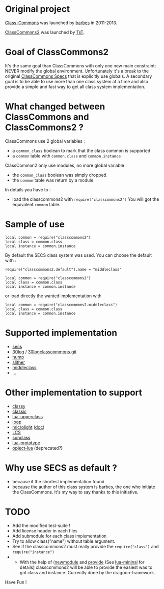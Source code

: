 # Original project

[Class-Commons](https://github.com/bartbes/Class-Commons) was launched by [barbes](https://github.com/bartbes) in 2011-2013.

[ClassCommons2](https://github.com/tst2005/lua-classcommons2) was launched by [TsT](https://github.com/tst2005).

# Goal of ClassCommons2

It's the same goal than ClassCommons with only one new main constraint: NEVER modify the global environment.
Unfortunately it's a break to the original [ClassCommons Specs](https://github.com/bartbes/Class-Commons/blob/master/SPECS.md) that is explicitly use globals.
A secondary goal is to be able to use more than one class system at a time
and also provide a simple and fast way to get all class system implementation.


# What changed between ClassCommons and ClassCommons2 ?

ClassCommons use 2 global variables :
 * a `common_class` boolean to mark that the class common is supported
 * a `common` table with `common.class` and `common.instance`

ClassCommon2 only use modules, no more global variable :
 * the `common_class` boolean was simply dropped.
 * the `common` table was return by a module

In details you have to :
 * load the classcommons2 with `require("classcommons2")`
   You will got the equivalent `common` table.


# Sample of use

```
local common = require("classcommons2")
local class = common.class
local instance = common.instance
```

By default the SECS class system was used.
You can choose the default with :

```
require("classcommons2.default").name = "middleclass"

local common = require("classcommons2")
local class = common.class
local instance = common.instance
```

or load directly the wanted implementation with

```
local common = require("classcommons2.middleclass")
local class = common.class
local instance = common.instance
```

# Supported implementation

 * [secs]()
 * [30log](https://github.com/Yonaba/30log.git) / [30logclasscommons](https://github.com/tst2005/30logclasscommons)[.git](ssh://git@github.com/tst2005/30logclasscommons.git)
 * [hump]()
 * [slither]()
 * [middleclass]()
 * ...

# Other implementation to support

* [classy](https://github.com/siffiejoe/lua-classy)
* [classic](https://github.com/rxi/classic)
* [lua-upperclass](https://github.com/admin36/lua-upperclass)
* [loop](https://rocks.moonscript.org/modules/luarocks/loop)
* [microlight](https://rocks.moonscript.org/modules/luarocks/microlight) ([doc](http://stevedonovan.github.io/microlight/))
* [LCS](https://github.com/Yonaba/Lua-Class-System)
* [sunclass](https://github.com/qwook/sunclass/)
* [lua-prototype](http://siffiejoe.github.io/lua-prototype/)
* [opject-lua](https://github.com/sroccaserra/object-lua/) (deprecated?)

# Why use SECS as default ?

 * because it the shortest implementation found.
 * because the author of this class system is barbes, the one who initiate the ClassCommons. It's my way to say thanks to this initiative.

# TODO

 * Add the modified test-suite !
 * Add license header in each files
 * Add submodule for each class implementation
 * Try to allow class("name") without table argument.
 * See if the classcommons2 must really provide the `require("class")` and `require("instance")`
 * * With the help of ([newmodule](https://github.com/tst2005/lua-newmodule) and [provide](https://github.com/tst2005/lua-provide) (See [lua-mininal](https://github.com/tst2005/lua-minimal) for details) classcommons2 will be able to provide the easiest was to got class and instance. Currently done by the dragoon-framework.


Have Fun !
